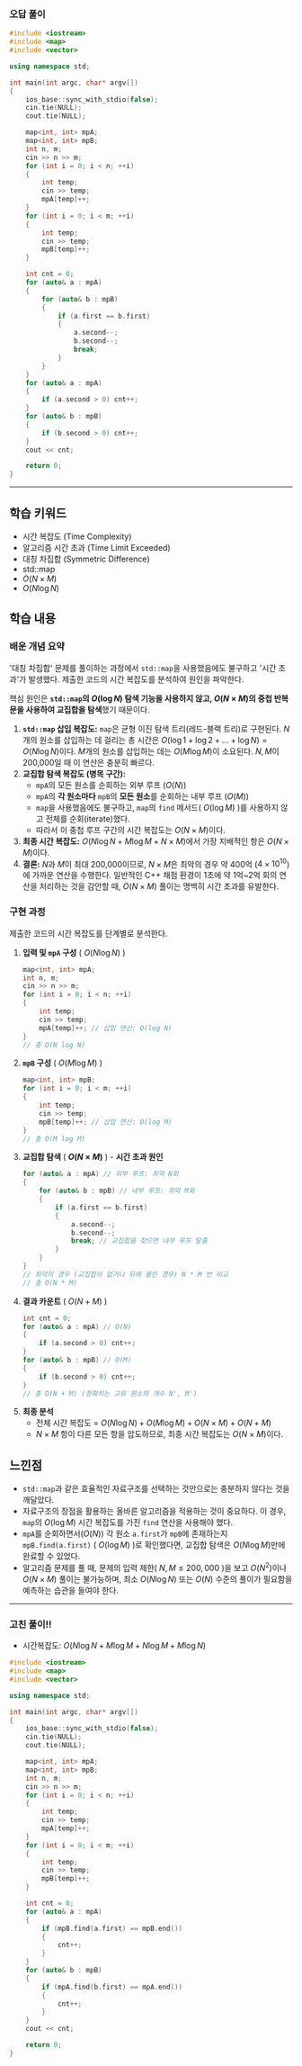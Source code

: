 ### 오답 풀이
```cpp
#include <iostream>
#include <map>
#include <vector>

using namespace std;

int main(int argc, char* argv[])
{
    ios_base::sync_with_stdio(false);
    cin.tie(NULL);
    cout.tie(NULL);

    map<int, int> mpA;
    map<int, int> mpB;
    int n, m;
    cin >> n >> m;
    for (int i = 0; i < n; ++i)
    {
        int temp;
        cin >> temp;
        mpA[temp]++;
    }
    for (int i = 0; i < m; ++i)
    {
        int temp;
        cin >> temp;
        mpB[temp]++;
    }

    int cnt = 0;
    for (auto& a : mpA)
    {
        for (auto& b : mpB)
        {
            if (a.first == b.first)
            {
                a.second--;
                b.second--;
                break;
            }
        }
    }
    for (auto& a : mpA)
    {
        if (a.second > 0) cnt++;
    }
    for (auto& b : mpB)
    {
        if (b.second > 0) cnt++;
    }
    cout << cnt;

    return 0;
}
```
---
## 학습 키워드

  * 시간 복잡도 (Time Complexity)
  * 알고리즘 시간 초과 (Time Limit Exceeded)
  * 대칭 차집합 (Symmetric Difference)
  * std::map
  * $O(N \times M)$
  * $O(N \log N)$

## 학습 내용

### 배운 개념 요약

'대칭 차집합' 문제를 풀이하는 과정에서 `std::map`을 사용했음에도 불구하고 '시간 초과'가 발생했다. 제출한 코드의 시간 복잡도를 분석하여 원인을 파악한다.

핵심 원인은 **`std::map`의 $O(\log N)$ 탐색 기능을 사용하지 않고, $O(N \times M)$의 중첩 반복문을 사용하여 교집합을 탐색**했기 때문이다.

1.  **`std::map` 삽입 복잡도:** `map`은 균형 이진 탐색 트리(레드-블랙 트리)로 구현된다. $N$개의 원소를 삽입하는 데 걸리는 총 시간은 $O(\log 1 + \log 2 + ... + \log N) = O(N \log N)$이다. $M$개의 원소를 삽입하는 데는 $O(M \log M)$이 소요된다. $N, M$이 200,000일 때 이 연산은 충분히 빠르다.
2.  **교집합 탐색 복잡도 (병목 구간):**
      * `mpA`의 모든 원소를 순회하는 외부 루프 ($O(N)$)
      * `mpA`의 **각 원소마다** `mpB`의 **모든 원소**를 순회하는 내부 루프 ($O(M)$)
      * `map`을 사용했음에도 불구하고, `map`의 `find` 메서드( $O(\log M)$ )를 사용하지 않고 전체를 순회(iterate)했다.
      * 따라서 이 중첩 루프 구간의 시간 복잡도는 $O(N \times M)$이다.
3.  **최종 시간 복잡도:** $O(N \log N + M \log M + N \times M)$에서 가장 지배적인 항은 $O(N \times M)$이다.
4.  **결론:** $N$과 $M$이 최대 200,000이므로, $N \times M$은 최악의 경우 약 $400$억 ($4 \times 10^{10}$)에 가까운 연산을 수행한다. 일반적인 C++ 채점 환경이 1초에 약 1억\~2억 회의 연산을 처리하는 것을 감안할 때, $O(N \times M)$ 풀이는 명백히 시간 초과를 유발한다.

### 구현 과정

제출한 코드의 시간 복잡도를 단계별로 분석한다.

1.  **입력 및 `mpA` 구성** ( $O(N \log N)$ )
    ```cpp
    map<int, int> mpA;
    int n, m;
    cin >> n >> m;
    for (int i = 0; i < n; ++i)
    {
        int temp;
        cin >> temp;
        mpA[temp]++; // 삽입 연산: O(log N)
    }
    // 총 O(N log N)
    ```
2.  **`mpB` 구성** ( $O(M \log M)$ )
    ```cpp
    map<int, int> mpB;
    for (int i = 0; i < m; ++i)
    {
        int temp;
        cin >> temp;
        mpB[temp]++; // 삽입 연산: O(log M)
    }
    // 총 O(M log M)
    ```
3.  **교집합 탐색** ( **$O(N \times M)$** ) - **시간 초과 원인**
    ```cpp
    for (auto& a : mpA) // 외부 루프: 최악 N회
    {
        for (auto& b : mpB) // 내부 루프: 최악 M회
        {
            if (a.first == b.first)
            {
                a.second--;
                b.second--;
                break; // 교집합을 찾으면 내부 루프 탈출
            }
        }
    }
    // 최악의 경우 (교집합이 없거나 뒤에 몰린 경우) N * M 번 비교
    // 총 O(N * M)
    ```
4.  **결과 카운트** ( $O(N + M)$ )
    ```cpp
    int cnt = 0;
    for (auto& a : mpA) // O(N)
    {
        if (a.second > 0) cnt++;
    }
    for (auto& b : mpB) // O(M)
    {
        if (b.second > 0) cnt++;
    }
    // 총 O(N + M) (정확히는 고유 원소의 개수 N', M')
    ```
5.  **최종 분석**
      * 전체 시간 복잡도 = $O(N \log N) + O(M \log M) + O(N \times M) + O(N + M)$
      * $N \times M$ 항이 다른 모든 항을 압도하므로, 최종 시간 복잡도는 $O(N \times M)$이다.

## 느낀점

  * `std::map`과 같은 효율적인 자료구조를 선택하는 것만으로는 충분하지 않다는 것을 깨달았다.
  * 자료구조의 장점을 활용하는 올바른 알고리즘을 적용하는 것이 중요하다. 이 경우, `map`의 $O(\log M)$ 시간 복잡도를 가진 `find` 연산을 사용해야 했다.
  * `mpA`를 순회하면서($O(N)$) 각 원소 `a.first`가 `mpB`에 존재하는지 `mpB.find(a.first)` ( $O(\log M)$ )로 확인했다면, 교집합 탐색은 $O(N \log M)$만에 완료할 수 있었다.
  * 알고리즘 문제를 풀 때, 문제의 입력 제한( $N, M \le 200,000$ )을 보고 $O(N^2)$이나 $O(N \times M)$ 풀이는 불가능하며, 최소 $O(N \log N)$ 또는 $O(N)$ 수준의 풀이가 필요함을 예측하는 습관을 들여야 한다.
---
### 고친 풀이!!
- 시간복잡도: $O(N \log N + M \log M + N \log M + M \log N)$
```cpp
#include <iostream>
#include <map>
#include <vector>

using namespace std;

int main(int argc, char* argv[])
{
    ios_base::sync_with_stdio(false);
    cin.tie(NULL);
    cout.tie(NULL);

    map<int, int> mpA;
    map<int, int> mpB;
    int n, m;
    cin >> n >> m;
    for (int i = 0; i < n; ++i)
    {
        int temp;
        cin >> temp;
        mpA[temp]++;
    }
    for (int i = 0; i < m; ++i)
    {
        int temp;
        cin >> temp;
        mpB[temp]++;
    }

    int cnt = 0;
    for (auto& a : mpA)
    {
        if (mpB.find(a.first) == mpB.end())
        {
            cnt++;
        }
    }
    for (auto& b : mpB)
    {
        if (mpA.find(b.first) == mpA.end())
        {
            cnt++;
        }
    }
    cout << cnt;

    return 0;
}
```
